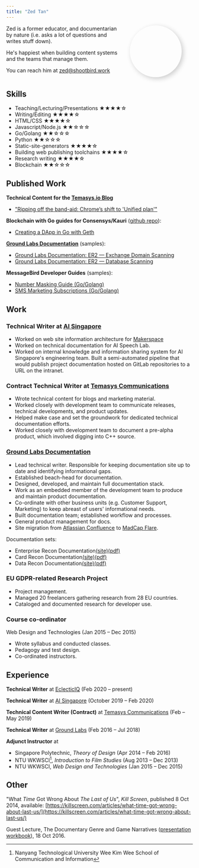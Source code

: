 ```yaml
---
title: "Zed Tan"
---
```

<style>
.this-is-zed {
display: inline-block;
vertical-align: top;
width:10em;
height:10em;
border-radius:50%;
-webkit-border-radius:50%;
-moz-border-radius:50%;
overflow:hidden;
  transition-property:box-shadow;
  transition-duration:300ms;
  box-shadow: 0.3em 0.3em 1em hsla(0,100%,0%,.2);
  -moz-box-shadow: 0.3em 0.3em 1em hsla(0,100%,0%,.2);
  -webkit-box-shadow: 0.3em 0.3em 1em hsla(0,100%,0%,.2);
}
.this-is-zed:hover {
  box-shadow: 0.3em 0.3em 1em hsla(0,100%,0%,.4);
  -moz-box-shadow: 0.3em 0.3em 1em hsla(0,100%,0%,.4);
  -webkit-box-shadow: 0.3em 0.3em 1em hsla(0,100%,0%,.4);
}
.this-is-zed>img{
  width:100%;
}
.cvDescription{
  vertical-align: top;
  display: inline-block;
  width: 60%;
  margin-right: 2em;
}
@media only screen and (max-width: 532px) {
  .cvDescription {
    width: 100%;
  }
}
</style>
<div class="cvHeader">
<div class="cvDescription">
Zed is a former educator, and documentarian by nature (i.e. asks a lot of questions and writes stuff down).

He's happiest when building content systems and the teams that manage them.

You can reach him at [zed@shootbird.work](mailto:zed@shootbird.work)
</div>
<div class="this-is-zed">
<a href="mailto:zed@shootbird.work" alt="zed@shootbird.work"><img src="/images/zed.jpg" /></a>
</div>
</div>

## Skills

- Teaching/Lecturing/Presentations ★★★★☆
- Writing/Editing ★★★★☆
- HTML/CSS ★★★★☆
- Javascript/Node.js ★★☆☆☆
- Go/Golang ★★☆☆☆
- Python ★★☆☆☆
- Static-site-generators ★★★★☆
- Building web publishing toolchains ★★★★☆
- Research writing ★★★★☆
- Blockchain ★★☆☆☆

## Published Work

**Technical Content for the [Temasys.io Blog](https://temasys.io)**

- ["Ripping off the band-aid: Chrome’s shift to 'Unified plan'"](https://temasys.io/ripping-off-the-band-aid-chromes-shift-to-unified-plan/)

**Blockchain with Go guides for Consensys/Kauri** ([github repo](https://github.com/kauri-io/Content)):

- [Creating a DApp in Go with Geth](https://kauri.io/article/60a36c1b17d645939f63415218dc24f9/v1/creating-a-dapp-in-go-with-geth)


[**Ground Labs Documentation**](https://docs.groundlabs.com/) (samples):

- [Ground Labs Documentation: ER2 — Exchange Domain Scanning](https://docs.groundlabs.com/er2.0.26/Content/Targets/Add_Targets/Cloud_Targets/Exchange_Domain.htm)
- [Ground Labs Documentation: ER2 — Database Scanning](https://docs.groundlabs.com/er2.0.26/Content/Targets/Add_Targets/Server_Targets/Databases.htm)


**MessageBird Developer Guides** (samples):

- [Number Masking Guide (Go/Golang)](https://github.com/messagebirdguides/masked-numbers-guide-go)
- [SMS Marketing Subscriptions (Go/Golang)](https://github.com/messagebirdguides/subscriptions-guide-go)

## Work

### **Technical Writer** at [AI Singapore](https://www.aisingapore.org)

* Worked on web site information architecture for [Makerspace](https://makerspace.aisingapore.org)
* Worked on technical documentation for AI Speech Lab.
* Worked on internal knowledge and information sharing system for AI Singapore's engineering team.
Built a semi-automated pipeline that would publish project documentation hosted on GitLab repositories
to a URL on the intranet.

### **Contract Technical Writer** at [Temasys Communications](https://temasys.io)

* Wrote technical content for blogs and marketing material.
* Worked closely with development team to communicate releases, technical developments, and product updates.
* Helped make case and set the groundwork for dedicated technical documentation efforts.
* Worked closely with development team to document a pre-alpha product, which involved digging into C++ source.

### [**Ground Labs Documentation**](https://docs.groundlabs.com/)

* Lead technical writer. Responsible for keeping documentation site up to date and identifying informational gaps.
* Established beach-head for documentation.
* Designed, developed, and maintain full documentation stack.
* Work as an embedded member of the development team to produce and maintain product documentation.
* Co-ordinate with other business units (e.g. Customer Support, Marketing) to keep abreast of users' informational needs.
* Built documentation team; established workflow and processes.
* General product management for docs.
* Site migration from [Atlassian Confluence](https://www.atlassian.com/software/confluence) to [MadCap Flare](https://www.madcapsoftware.com/products/flare/).

Documentation sets:

- Enterprise Recon Documentation[(site)](https://docs.groundlabs.com/er/Default.htm)[(pdf)](/pdfs/ER-2.0.26-documentation.pdf)
- Card Recon Documentation[(site)](https://docs.groundlabs.com/cr/Default.htm)[(pdf)](/pdfs/CR-2.0.25-documentation.pdf)
- Data Recon Documentation[(site)](https://docs.groundlabs.com/dr/Default.htm)[(pdf)](/pdfs/DR-2.0.25-documentation.pdf)

### EU GDPR-related Research Project

* Project management.
* Managed 20 freelancers gathering research from 28 EU countries.
* Cataloged and documented research for developer use.

### Course co-ordinator

Web Design and Technologies (Jan 2015 – Dec 2015)

* Wrote syllabus and conducted classes.
* Pedagogy and test design.
* Co-ordinated instructors.

## Experience

**Technical Writer** at [EclecticIQ](https://ecelcticiq.com) (Feb 2020 – present)

**Technical Writer** at [AI Singapore](https://aisingapore.org) (October 2019 – Feb 2020)

**Technical Content Writer (Contract)** at [Temasys Communications](https://temasys.io) (Feb – May 2019)

**Technical Writer** at [Ground Labs](https://groundlabs.com) (Feb 2016 – Jul 2018)

**Adjunct Instructor** at

* Singapore Polytechnic, _Theory of Design_ (Apr 2014 – Feb 2016)
* NTU WKWSCI[^1], _Introduction to Film Studies_ (Aug 2013 – Dec 2013)
* NTU WKWSCI, _Web Design and Technologies_ (Jan 2015 – Dec 2015)

[^1]: Nanyang Technological University Wee Kim Wee School of Communication and Information

## Other

"What _Time_ Got Wrong About _The Last of Us_", _Kill Screen_, published 8 Oct 2014, available: [https://killscreen.com/articles/what-time-got-wrong-about-last-us/](https://killscreen.com/articles/what-time-got-wrong-about-last-us/)

Guest Lecture, The Documentary Genre and Game Narratives ([presentation workbook](/pdfs/CS4026-Documentaries-Games-and-Narratives.pdf)), 18 Oct 2016.
